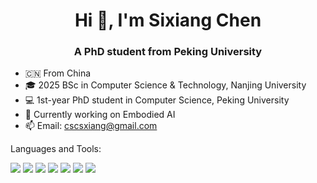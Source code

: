 <h1 align="center">Hi 👋, I'm Sixiang Chen</h1>
<h3 align="center">A PhD student from Peking University</h3>

- 🇨🇳 From China
- 🎓 2025 BSc in Computer Science & Technology, Nanjing University
- 💻 1st-year PhD student in Computer Science, Peking University
- 🔭 Currently working on Embodied AI
- 📫 Email: cscsxiang@gmail.com

Languages and Tools:

![](https://img.shields.io/badge/Python-14354C?style=for-the-badge&logo=python&logoColor=white)
![](https://img.shields.io/badge/C-00599C?style=for-the-badge&logo=c&logoColor=white)
![](https://img.shields.io/badge/C%2B%2B-00599C?style=for-the-badge&logo=c%2B%2B&logoColor=white)
![](https://img.shields.io/badge/Kotlin-0095D5?&style=for-the-badge&logo=kotlin&logoColor=white)
![](https://img.shields.io/badge/GIT-E44C30?style=for-the-badge&logo=git&logoColor=white)
![](https://img.shields.io/badge/Ubuntu-E95420?style=for-the-badge&logo=ubuntu&logoColor=white)
![](https://img.shields.io/badge/Android-3DDC84?style=for-the-badge&logo=android&logoColor=white)
